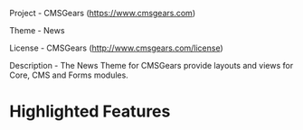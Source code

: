 Project 	- CMSGears (https://www.cmsgears.com)

Theme 	 	- News

License 	- CMSGears (http://www.cmsgears.com/license)

Description - The News Theme for CMSGears provide layouts and views for Core, CMS and Forms modules.

Highlighted Features
=========================================


